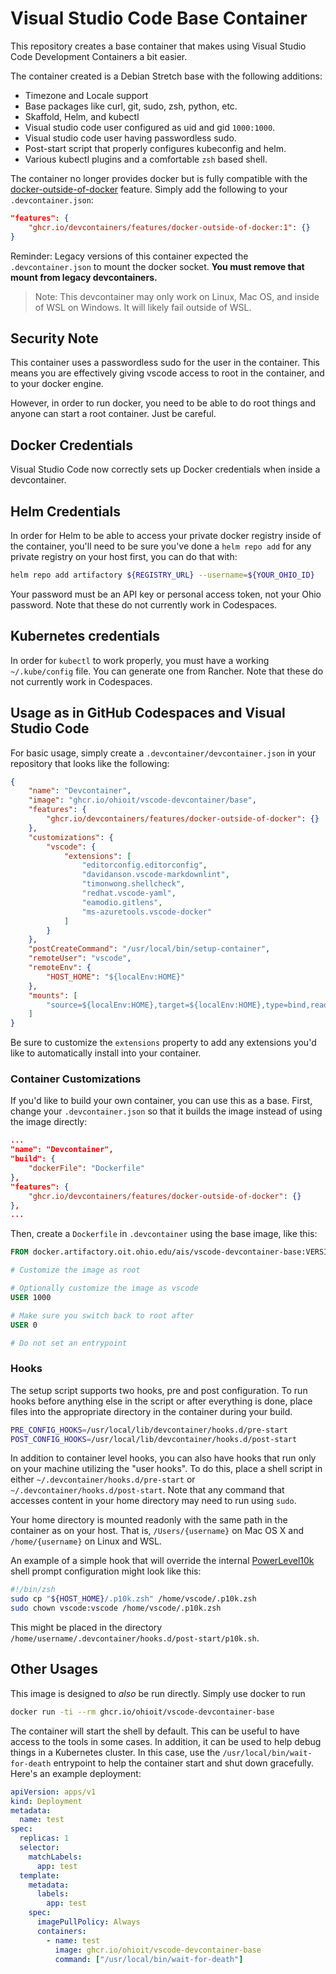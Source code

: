 # Visual Studio Code Base Container

This repository creates a base container that makes using
Visual Studio Code Development Containers a bit easier.

The container created is a Debian Stretch base with the
following additions:

- Timezone and Locale support
- Base packages like curl, git, sudo, zsh, python, etc.
- Skaffold, Helm, and kubectl
- Visual studio code user configured as uid and gid `1000:1000`.
- Visual studio code user having passwordless sudo.
- Post-start script that properly configures kubeconfig and helm.
- Various kubectl plugins and a comfortable `zsh` based shell.

The container no longer provides docker but is fully compatible
with the [docker-outside-of-docker](https://github.com/devcontainers/features/tree/main/src/docker-outside-of-docker)
feature. Simply add the following to your `.devcontainer.json`:

```json
"features": {
    "ghcr.io/devcontainers/features/docker-outside-of-docker:1": {}
}
```

Reminder: Legacy versions of this container expected the `.devcontainer.json`
to mount the docker socket. **You must remove that mount from legacy
devcontainers.**

> Note: This devcontainer may only work on Linux, Mac OS, and inside
> of WSL on Windows. It will likely fail outside of WSL.

## Security Note

This container uses a passwordless sudo for the user in the container.
This means you are effectively giving vscode access to root in the
container, and to your docker engine.

However, in order to run docker, you need to be able to do root things
and anyone can start a root container. Just be careful.

## Docker Credentials

Visual Studio Code now correctly sets up Docker credentials when
inside a devcontainer.

## Helm Credentials

In order for Helm to be able to access your private docker registry inside of the container,
you'll need to be sure you've done a `helm repo add` for any private registry on your host
first, you can do that with:

```bash
helm repo add artifactory ${REGISTRY_URL} --username=${YOUR_OHIO_ID}
```

Your password must be an API key or personal access token, not your Ohio password. Note
that these do not currently work in Codespaces.

## Kubernetes credentials

In order for `kubectl` to work properly, you must have a working `~/.kube/config` file. You can
generate one from Rancher. Note that these do not currently work in Codespaces.

## Usage as in GitHub Codespaces and Visual Studio Code

For basic usage, simply create a `.devcontainer/devcontainer.json`
in your repository that looks like the following:

```json
{
    "name": "Devcontainer",
    "image": "ghcr.io/ohioit/vscode-devcontainer/base",
    "features": {
        "ghcr.io/devcontainers/features/docker-outside-of-docker": {}
    },
    "customizations": {
        "vscode": {
            "extensions": [
                "editorconfig.editorconfig",
                "davidanson.vscode-markdownlint",
                "timonwong.shellcheck",
                "redhat.vscode-yaml",
                "eamodio.gitlens",
                "ms-azuretools.vscode-docker"
            ]
        }
    },
    "postCreateCommand": "/usr/local/bin/setup-container",
    "remoteUser": "vscode",
    "remoteEnv": {
        "HOST_HOME": "${localEnv:HOME}"
    },
    "mounts": [
        "source=${localEnv:HOME},target=${localEnv:HOME},type=bind,readonly"
    ]
}
```

Be sure to customize the `extensions` property to add any extensions you'd like
to automatically install into your container.

### Container Customizations

If you'd like to build your own container, you can use this as a base.
First, change your `.devcontainer.json` so that it builds the image
instead of using the image directly:

```json
...
"name": "Devcontainer",
"build": {
    "dockerFile": "Dockerfile"
},
"features": {
    "ghcr.io/devcontainers/features/docker-outside-of-docker": {}
},
...
```

Then, create a `Dockerfile` in `.devcontainer` using the base image, like this:

```dockerfile
FROM docker.artifactory.oit.ohio.edu/ais/vscode-devcontainer-base:VERSION

# Customize the image as root

# Optionally customize the image as vscode
USER 1000

# Make sure you switch back to root after
USER 0

# Do not set an entrypoint
```

### Hooks

The setup script supports two hooks, pre and post configuration. To run
hooks before anything else in the script or after everything is done,
place files into the appropriate directory in the container during your build.

```bash
PRE_CONFIG_HOOKS=/usr/local/lib/devcontainer/hooks.d/pre-start
POST_CONFIG_HOOKS=/usr/local/lib/devcontainer/hooks.d/post-start
```

In addition to container level hooks, you can also have hooks that run
only on your machine utilizing the "user hooks". To do this,
place a shell script in either `~/.devcontainer/hooks.d/pre-start` or
`~/.devcontainer/hooks.d/post-start`. Note that any command that accesses
content in your home directory may need to run using `sudo`.

Your home directory is mounted readonly with the same path in the container
as on your host. That is, `/Users/{username}` on Mac OS X and `/home/{username}`
on Linux and WSL.

An example of a simple hook that will override the internal
[PowerLevel10k](https://github.com/romkatv/powerlevel10k) shell prompt configuration
might look like this:

```bash
#!/bin/zsh
sudo cp "${HOST_HOME}/.p10k.zsh" /home/vscode/.p10k.zsh
sudo chown vscode:vscode /home/vscode/.p10k.zsh
```

This might be placed in the directory `/home/username/.devcontainer/hooks.d/post-start/p10k.sh`.

## Other Usages

This image is designed to _also_ be run directly. Simply use docker to run

```bash
docker run -ti --rm ghcr.io/ohioit/vscode-devcontainer-base
```

The container will start the shell by default. This can be useful to have access to the
tools in some cases. In addition, it can be used to help debug things in a Kubernetes cluster.
In this case, use the `/usr/local/bin/wait-for-death` entrypoint to help the container
start and shut down gracefully. Here's an example deployment:

```yaml
apiVersion: apps/v1
kind: Deployment
metadata:
  name: test
spec:
  replicas: 1
  selector:
    matchLabels:
      app: test
  template:
    metadata:
      labels:
        app: test
    spec:
      imagePullPolicy: Always
      containers:
        - name: test
          image: ghcr.io/ohioit/vscode-devcontainer-base
          command: ["/usr/local/bin/wait-for-death"]
```
